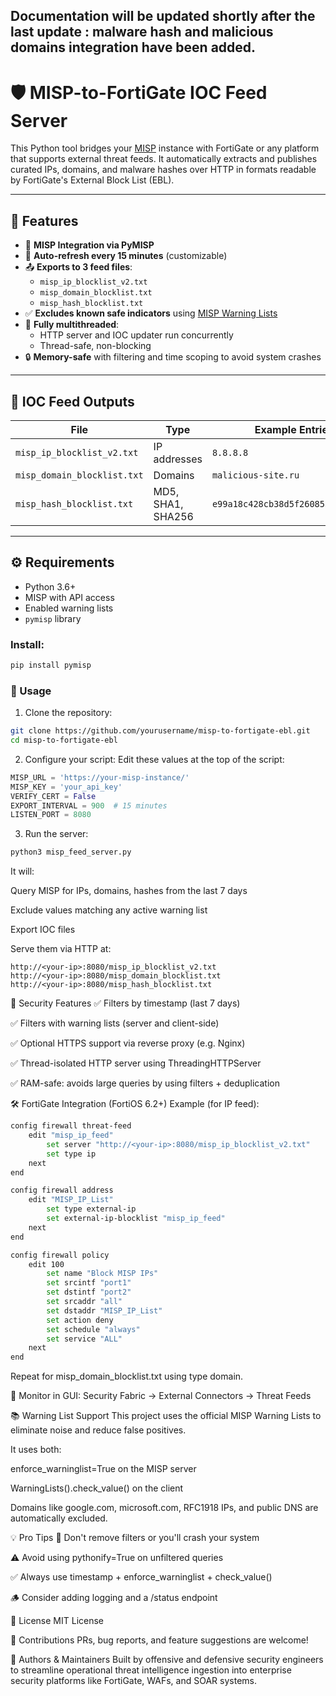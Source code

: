 ## Documentation will be updated shortly after the last update : malware hash and malicious domains integration have been added.

# 🛡️ MISP-to-FortiGate IOC Feed Server

This Python tool bridges your [MISP](https://github.com/MISP/MISP) instance with FortiGate or any platform that supports external threat feeds. It automatically extracts and publishes curated IPs, domains, and malware hashes over HTTP in formats readable by FortiGate's External Block List (EBL).

---

## 🔧 Features

- 🧠 **MISP Integration via PyMISP**
- 🔁 **Auto-refresh every 15 minutes** (customizable)
- 📤 **Exports to 3 feed files**:
  - `misp_ip_blocklist_v2.txt`
  - `misp_domain_blocklist.txt`
  - `misp_hash_blocklist.txt`
- ✅ **Excludes known safe indicators** using [MISP Warning Lists](https://github.com/MISP/misp-warninglists)
- 🧵 **Fully multithreaded**:
  - HTTP server and IOC updater run concurrently
  - Thread-safe, non-blocking
- 🔒 **Memory-safe** with filtering and time scoping to avoid system crashes

---

## 📂 IOC Feed Outputs

| File | Type | Example Entries |
|------|------|-----------------|
| `misp_ip_blocklist_v2.txt` | IP addresses | `8.8.8.8` |
| `misp_domain_blocklist.txt` | Domains | `malicious-site.ru` |
| `misp_hash_blocklist.txt` | MD5, SHA1, SHA256 | `e99a18c428cb38d5f260853678922e03` |

---

## ⚙️ Requirements

- Python 3.6+
- MISP with API access
- Enabled warning lists
- `pymisp` library

### Install:

```bash
pip install pymisp
```
### 🚀 Usage
1. Clone the repository:
```bash
git clone https://github.com/yourusername/misp-to-fortigate-ebl.git
cd misp-to-fortigate-ebl
```
2. Configure your script:
Edit these values at the top of the script:

```python
MISP_URL = 'https://your-misp-instance/'
MISP_KEY = 'your_api_key'
VERIFY_CERT = False
EXPORT_INTERVAL = 900  # 15 minutes
LISTEN_PORT = 8080
```
3. Run the server:
```bash
python3 misp_feed_server.py
```
It will:

Query MISP for IPs, domains, hashes from the last 7 days

Exclude values matching any active warning list

Export IOC files

Serve them via HTTP at:

```arduino
http://<your-ip>:8080/misp_ip_blocklist_v2.txt
http://<your-ip>:8080/misp_domain_blocklist.txt
http://<your-ip>:8080/misp_hash_blocklist.txt
```
🔐 Security Features
✅ Filters by timestamp (last 7 days)

✅ Filters with warning lists (server and client-side)

✅ Optional HTTPS support via reverse proxy (e.g. Nginx)

✅ Thread-isolated HTTP server using ThreadingHTTPServer

✅ RAM-safe: avoids large queries by using filters + deduplication

🛠️ FortiGate Integration (FortiOS 6.2+)
Example (for IP feed):
```bash
config firewall threat-feed
    edit "misp_ip_feed"
        set server "http://<your-ip>:8080/misp_ip_blocklist_v2.txt"
        set type ip
    next
end

config firewall address
    edit "MISP_IP_List"
        set type external-ip
        set external-ip-blocklist "misp_ip_feed"
    next
end

config firewall policy
    edit 100
        set name "Block MISP IPs"
        set srcintf "port1"
        set dstintf "port2"
        set srcaddr "all"
        set dstaddr "MISP_IP_List"
        set action deny
        set schedule "always"
        set service "ALL"
    next
end
```
Repeat for misp_domain_blocklist.txt using type domain.

🧠 Monitor in GUI:
Security Fabric → External Connectors → Threat Feeds

📚 Warning List Support
This project uses the official MISP Warning Lists to eliminate noise and reduce false positives.

It uses both:

enforce_warninglist=True on the MISP server

WarningLists().check_value() on the client

Domains like google.com, microsoft.com, RFC1918 IPs, and public DNS are automatically excluded.

💡 Pro Tips
🛑 Don't remove filters or you'll crash your system

⚠️ Avoid using pythonify=True on unfiltered queries

✅ Always use timestamp + enforce_warninglist + check_value()

🪵 Consider adding logging and a /status endpoint

📜 License
MIT License

🤝 Contributions
PRs, bug reports, and feature suggestions are welcome!

🧠 Authors & Maintainers
Built by offensive and defensive security engineers to streamline operational threat intelligence ingestion into enterprise security platforms like FortiGate, WAFs, and SOAR systems.

